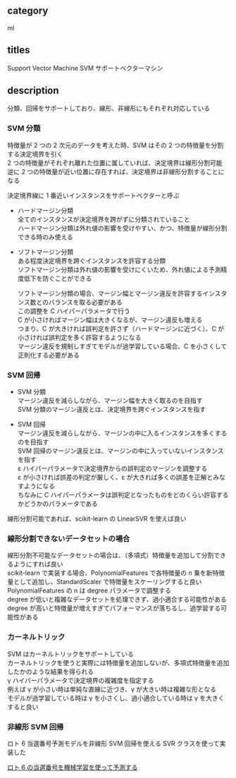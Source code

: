 ## category

ml

## titles

Support Vector Machine
SVM
サポートベクターマシン

## description

分類、回帰をサポートしており、線形、非線形にもそれぞれ対応している

### SVM 分類

特徴量が 2 つの 2 次元のデータを考えた時、SVM はその 2 つの特徴量を分割する決定境界を引く  
2 つの特徴量がそれぞれ離れた位置に属していれば、決定境界は線形分割可能  
逆に 2 つの特徴量が近い位置に存在すれば、決定境界は非線形分割することになる

決定境界線に 1 番近いインスタンスをサポートベクターと呼ぶ

- ハードマージン分類  
  全てのインスタンスが決定境界を跨がずに分類されていること  
  ハードマージン分類は外れ値の影響を受けやすい、かつ、特徴量が線形分割できる時のみ使える

- ソフトマージン分類  
  ある程度決定境界を跨ぐインスタンスを許容する分類  
  ソフトマージン分類は外れ値の影響を受けにくいため、外れ値による予測精度低下を防ぐことができる

  ソフトマージン分類の場合、マージン幅とマージン違反を許容するインスタンス数とのバランスを取る必要がある  
  この調整を C ハイパーパラメータで行う  
  C が小さければマージン幅は大きくなるが、マージン違反も増える  
  つまり、C が大きければ誤判定を許さず（ハードマージンに近づく）、C が小さければ誤判定を多く許容するようになる  
  マージン違反を規制しすぎてモデルが過学習している場合、C を小さくして正則化する必要がある

### SVM 回帰

- SVM 分類  
  マージン違反を減らしながら、マージン幅を大きく取るのを目指す  
  SVM 分類のマージン違反とは、決定境界を跨ぐインスタンスを指す

- SVM 回帰  
  マージン違反を減らしながら、マージンの中に入るインスタンスを多くするのを目指す  
  SVM 回帰のマージン違反とは、マージンの中に入っていないインスタンスを指す  
  ε ハイパーパラメータで決定境界からの誤判定のマージンを調整する  
  ε が小さければ誤差の判定が厳しく、ε が大きれば多くの誤差を正解とみなすようになる  
  ちなみに C ハイパーパラメータは誤判定となったものをどのくらい許容するかどうかのパラメータである

線形分割可能であれば、scikit-learn の LinearSVR を使えば良い

### 線形分割できないデータセットの場合

線形分割不可能なデータセットの場合は、（多項式）特徴量を追加して分割できるようにすれば良い  
scikit-learn で実装する場合、PolynomialFeatures で各特徴量の n 乗を新特徴量として追加し、StandardScaler で特徴量をスケーリングすると良い  
PolynomialFeatures の n は degree パラメータで調整する  
degree が低いと複雑なデータセットを処理できず、過小適合する可能性がある  
degree が高いと特徴量が増えすぎてパフォーマンスが落ちるし、過学習する可能性がある

### カーネルトリック

SVM はカーネルトリックをサポートしている  
カーネルトリックを使うと実際には特徴量を追加しないが、多項式特徴量を追加したかのような結果を得られる  
γ ハイパーパラメータで決定境界の複雑度を指定する  
例えば γ が小さい時は単純な直線に近づき、γ が大きい時は複雑な形となる  
モデルが過学習している時は γ を小さくし、過小適合している時は γ を大きくすると良い

### 非線形 SVM 回帰

ロト 6 当選番号予測モデルを非線形 SVM 回帰を使える SVR クラスを使って実装した

<a href="https://kurosame-th.hatenadiary.com/entry/2019/03/30/204921" target="_blank">ロト 6 の当選番号を機械学習を使って予測する</a>
